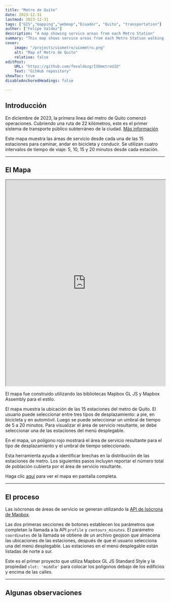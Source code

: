 ```yaml
---
title: "Metro de Quito" 
date: 2023-12-31
lastmod: 2023-12-31
tags: ["GIS","mapping","webmap","Ecuador", "Quito", "transportation"]
author: ["Felipe Valdez"]
description: "A map showing service areas from each Metro Station" 
summary: "This map shows service areas from each Metro Station walking, biking and driving for times of 5 minutes, 10 minutes 15 minutes and 20 minutes." 
cover:
    image: "/projects/uiometro/uiometro.png"
    alt: "Map of Metro de Quito"
    relative: false
editPost:
    URL: "https://github.com/fmvaldezg/ISOmetroUIO"
    Text: "GitHub repository"
showToc: true
disableAnchoredHeadings: false

---
```


## Introducción

En diciembre de 2023, la primera línea del metro de Quito comenzó operaciones. Cubriendo una ruta de 22 kilómetros, este es el primer sistema de transporte público subterráneo de la ciudad. [Más información](https://metrodequito.gob.ec/)

Este mapa muestra las áreas de servicio desde cada una de las 15 estaciones para caminar, andar en bicicleta y conducir. Se utilizan cuatro intervalos de tiempo de viaje: 5, 10, 15 y 20 minutos desde cada estación.

---

## El Mapa

<iframe
  src="https://fmvaldezg.github.io/ISOmetroUIO/"
  style="width:100%; height:650px;"
></iframe>

El mapa fue construido utilizando las bibliotecas Mapbox GL JS y Mapbox Assembly para el estilo.

El mapa muestra la ubicación de las 15 estaciones del metro de Quito. El usuario puede seleccionar entre tres tipos de desplazamiento: a pie, en bicicleta y en automóvil. Luego se puede seleccionar un umbral de tiempo de 5 a 20 minutos. Para visualizar el área de servicio resultante, se debe seleccionar una de las estaciones del menú desplegable.

En el mapa, un polígono rojo mostrará el área de servicio resultante para el tipo de desplazamiento y el umbral de tiempo seleccionado.

Esta herramienta ayuda a identificar brechas en la distribución de las estaciones de metro. Los siguientes pasos incluyen reportar el número total de población cubierta por el área de servicio resultante.

Haga clic [aquí](https://fmvaldezg.github.io/ISOmetroUIO/) para ver el mapa en pantalla completa.

---

## El proceso

Las isócronas de áreas de servicio se generan utilizando la [API de Isócrona de Mapbox](https://docs.mapbox.com/api/navigation/isochrone/).

Las dos primeras secciones de botones establecen los parámetros que completan la llamada a la API `profile` y `contours_minutes`.
El parámetro `coordinates` de la llamada se obtiene de un archivo geojson que almacena las ubicaciones de las estaciones, después de que el usuario selecciona una del menú desplegable. Las estaciones en el menú desplegable están listadas de norte a sur.

Este es el primer proyecto que utiliza Mapbox GL JS Standard Style y la propiedad `slot: 'middle'` para colocar los polígonos debajo de los edificios y encima de las calles.

---

## Algunas observaciones
